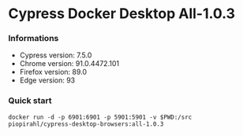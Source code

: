 # Cypress Docker Desktop All-1.0.3

### Informations
- Cypress version:  7.5.0
- Chrome version: 91.0.4472.101
- Firefox version: 89.0
- Edge version: 93

### Quick  start

```
docker run -d -p 6901:6901 -p 5901:5901 -v $PWD:/src piopirahl/cypress-desktop-browsers:all-1.0.3 
```